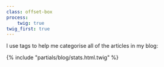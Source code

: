 ```yaml
---
class: offset-box
process:
    twig: true
twig_first: true
---
```


I use tags to help me categorise all of the articles in my blog:

{% include "partials/blog/stats.html.twig" %}
